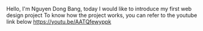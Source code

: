 Hello, I'm Nguyen Dong Bang, today I would like to introduce my first web design project
To know how the project works, you can refer to the youtube link below
https://youtu.be/AATQfewyppk
